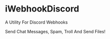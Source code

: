 # iWebhookDiscord


<h>A Utility For Discord Webhooks</h>
<p>Send Chat Messages, Spam, Troll And Send Files!</p>

